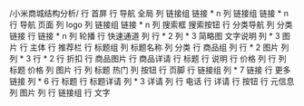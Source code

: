 /小米商城结构分析/
行 首屏
    行 导航 全局
        列 链接组
            链接 * n
        列 链接组
            链接 * n
    行 导航 页面
        列 
            logo
        列 链接组
            链接 * n
        列 
            搜索框
            搜索按钮
    行 分类导航
        列 分类链接
            行 链接 * n
        列 轮播
    行 快速通道
        列 
            行 * 2
                列 * 3
                    简略图
                    文字说明
        列 * 3
            图片
行 主体
    行 推荐栏
        行 标题组
            列 标题名称
            列 分类
        行 商品组
            列
                行 * 2
                    图片
            列 
                列 * 3
                    行 * 2
                        行 折扣
                        行 商品图片
                        行 商品详请
                            行 标题
                            行 说明
                            行 价格
                列
                    行
                        列 
                            标题
                            价格
                        列 
                            图片
                    行 
                        列 
                            标题
                            热门
                        列 
                            按钮
行 页脚
    行 链接组
        列 * 7
            链接
    行 更多链接
        列 * 6
            行 标题
            行 标题详请
                列 * 3
                    详请
        列 
            行 电话
            行 详请
            行 按钮
    行 元信息
        列 
            图片
        列 
            行 链接组
            行 文字